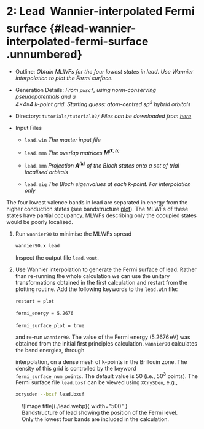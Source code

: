 # 2: Lead &#151; Wannier-interpolated Fermi surface {#lead-wannier-interpolated-fermi-surface .unnumbered}

-   Outline: *Obtain MLWFs for the four lowest states in lead. Use
    Wannier interpolation to plot the Fermi surface.*

-   Generation Details: *From `pwscf`, using norm-conserving
    pseudopotentials and a <br>
    4$\times$4$\times$4 k-point grid.
    Starting guess: atom-centred sp$^3$ hybrid orbitals*

-   Directory: `tutorials/tutorial02/` *Files can be downloaded from [here](https://github.com/wannier-developers/wannier90/tree/develop/tutorials/tutorial02)*

-   Input Files

    -    `lead.win` *The master input file*

    -    `lead.mmn` *The overlap matrices
        $\mathbf{M}^{(\mathbf{k},\mathbf{b})}$*

    -    `lead.amn` *Projection $\mathbf{A}^{(\mathbf{k})}$ of the Bloch
        states onto a set of trial localised orbitals*

    -    `lead.eig` *The Bloch eigenvalues at each k-point. For
        interpolation only*

The four lowest valence bands in lead are separated in energy from the
higher conduction states (see bandstructure [plot](#fig:pb-bnd)). The MLWFs of these states have partial
occupancy. MLWFs describing only the occupied states would be poorly
localised.

1.  Run `wannier90` to minimise the MLWFs spread

    ```bash title="Terminal"
    wannier90.x lead
    ```

    Inspect the output file `lead.wout`.

2.  Use Wannier interpolation to generate the Fermi surface of lead.
    Rather than re-running the whole calculation we can use the unitary
    transformations obtained in the first calculation and restart from
    the plotting routine. Add the following keywords to the `lead.win`
    file:

    ```vi title="Input file"
    restart = plot
    
    fermi_energy = 5.2676
    
    fermi_surface_plot = true
    ```

    and re-run `wannier90`. The value of the Fermi energy (5.2676 eV)
    was obtained from the initial first principles calculation.
    `wannier90` calculates the band energies, through

    interpolation, on a dense mesh of k-points in the Brillouin zone.
    The density of this grid is controlled by the keyword
    ` fermi_surface_num_points`. The default value is 50 (i.e., 50$^3$
    points). The Fermi surface file `lead.bxsf` can be viewed using
    `XCrySDen`, e.g.,

    ```bash title="Terminal"
    xcrysden --bxsf lead.bxsf
    ```

<figure markdown="span" id="fig:pb-bnd">
![Image title](./lead.webp){ width="500" }
<figcaption> Bandstructure of lead showing the position of the Fermi
level. Only the lowest four bands are included in the
calculation.</figcaption>
</figure>
